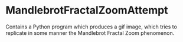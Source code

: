 # MandlebrotFractalZoomAttempt
Contains a Python program which produces a gif image, which tries to replicate in some manner the Mandlebrot Fractal Zoom phenomenon. 
